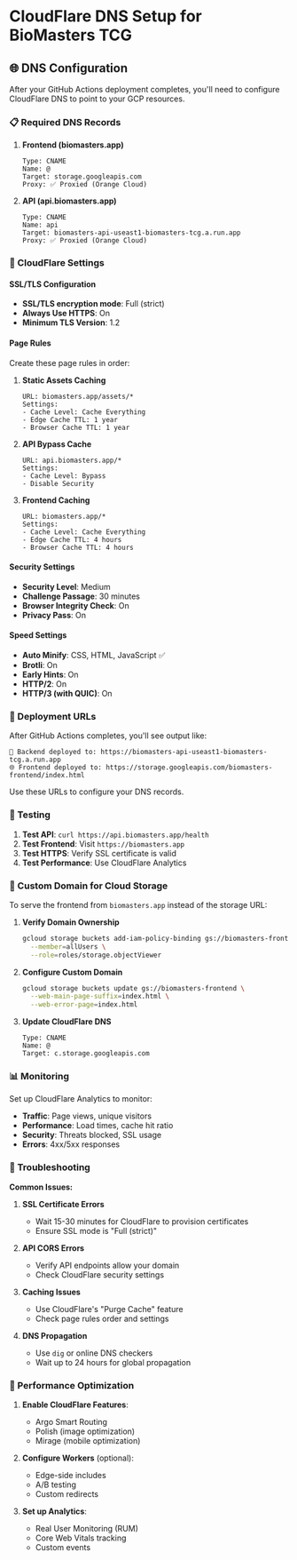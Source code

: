 # CloudFlare DNS Setup for BioMasters TCG

## 🌐 DNS Configuration

After your GitHub Actions deployment completes, you'll need to configure CloudFlare DNS to point to your GCP resources.

### 📋 Required DNS Records

1. **Frontend (biomasters.app)**
   ```
   Type: CNAME
   Name: @
   Target: storage.googleapis.com
   Proxy: ✅ Proxied (Orange Cloud)
   ```

2. **API (api.biomasters.app)**
   ```
   Type: CNAME
   Name: api
   Target: biomasters-api-useast1-biomasters-tcg.a.run.app
   Proxy: ✅ Proxied (Orange Cloud)
   ```

### 🔧 CloudFlare Settings

#### SSL/TLS Configuration
- **SSL/TLS encryption mode**: Full (strict)
- **Always Use HTTPS**: On
- **Minimum TLS Version**: 1.2

#### Page Rules
Create these page rules in order:

1. **Static Assets Caching**
   ```
   URL: biomasters.app/assets/*
   Settings:
   - Cache Level: Cache Everything
   - Edge Cache TTL: 1 year
   - Browser Cache TTL: 1 year
   ```

2. **API Bypass Cache**
   ```
   URL: api.biomasters.app/*
   Settings:
   - Cache Level: Bypass
   - Disable Security
   ```

3. **Frontend Caching**
   ```
   URL: biomasters.app/*
   Settings:
   - Cache Level: Cache Everything
   - Edge Cache TTL: 4 hours
   - Browser Cache TTL: 4 hours
   ```

#### Security Settings
- **Security Level**: Medium
- **Challenge Passage**: 30 minutes
- **Browser Integrity Check**: On
- **Privacy Pass**: On

#### Speed Settings
- **Auto Minify**: CSS, HTML, JavaScript ✅
- **Brotli**: On
- **Early Hints**: On
- **HTTP/2**: On
- **HTTP/3 (with QUIC)**: On

### 🚀 Deployment URLs

After GitHub Actions completes, you'll see output like:
```
🚀 Backend deployed to: https://biomasters-api-useast1-biomasters-tcg.a.run.app
🌐 Frontend deployed to: https://storage.googleapis.com/biomasters-frontend/index.html
```

Use these URLs to configure your DNS records.

### 🧪 Testing

1. **Test API**: `curl https://api.biomasters.app/health`
2. **Test Frontend**: Visit `https://biomasters.app`
3. **Test HTTPS**: Verify SSL certificate is valid
4. **Test Performance**: Use CloudFlare Analytics

### 🔄 Custom Domain for Cloud Storage

To serve the frontend from `biomasters.app` instead of the storage URL:

1. **Verify Domain Ownership**
   ```bash
   gcloud storage buckets add-iam-policy-binding gs://biomasters-frontend \
     --member=allUsers \
     --role=roles/storage.objectViewer
   ```

2. **Configure Custom Domain**
   ```bash
   gcloud storage buckets update gs://biomasters-frontend \
     --web-main-page-suffix=index.html \
     --web-error-page=index.html
   ```

3. **Update CloudFlare DNS**
   ```
   Type: CNAME
   Name: @
   Target: c.storage.googleapis.com
   ```

### 📊 Monitoring

Set up CloudFlare Analytics to monitor:
- **Traffic**: Page views, unique visitors
- **Performance**: Load times, cache hit ratio
- **Security**: Threats blocked, SSL usage
- **Errors**: 4xx/5xx responses

### 🔧 Troubleshooting

**Common Issues:**

1. **SSL Certificate Errors**
   - Wait 15-30 minutes for CloudFlare to provision certificates
   - Ensure SSL mode is "Full (strict)"

2. **API CORS Errors**
   - Verify API endpoints allow your domain
   - Check CloudFlare security settings

3. **Caching Issues**
   - Use CloudFlare's "Purge Cache" feature
   - Check page rules order and settings

4. **DNS Propagation**
   - Use `dig` or online DNS checkers
   - Wait up to 24 hours for global propagation

### 🎯 Performance Optimization

1. **Enable CloudFlare Features**:
   - Argo Smart Routing
   - Polish (image optimization)
   - Mirage (mobile optimization)

2. **Configure Workers** (optional):
   - Edge-side includes
   - A/B testing
   - Custom redirects

3. **Set up Analytics**:
   - Real User Monitoring (RUM)
   - Core Web Vitals tracking
   - Custom events
